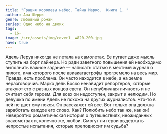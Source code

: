 ```yaml
---
title: "Грация королевы небес. Тайна Марко.  Книга 1. "
author: Ана Шерри
genre: Любовный роман
series: Одно небо на двоих
tags:
  - 16+
image: /src/assets/img/cover1__w820-200.jpg
have: true
---
```

Адель Леруа никогда не летала на самолетах. Ее пугает даже мысль ступить на борт лайнера. Но ради заветного повышения ей необходимо выполнить важное задание — написать статью в местный журнал о пилоте, имя которого после авиакатастрофы прогремело на весь мир. Правда, есть проблема. Он часто находится в небе, а на земле неразговорчив. Марко дель Боско ненавидит репортеров, которые атакуют его с разных концов света. Он непубличная личность и не считает себя героем. Для всех он недоступен, закрыт и нелюдим. Но девушка по имени Адель не похожа на других журналистов. Что-то в ней не дает ему покоя. Он расскажет ей все. Вот только она должна заработать каждое его слово. Как? Полюбить небо так же, как он! Невероятно романтическая история о путешествиях, неожиданных знакомствах и, конечно же, любви. Смогут ли герои выдержать непростые испытания, которые преподносит им судьба?

